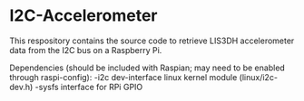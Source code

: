# I2C-Accelerometer
This respository contains the source code to retrieve LIS3DH accelerometer data from the I2C bus on a Raspberry Pi.

Dependencies (should be included with Raspian; may need to be enabled through raspi-config):
-i2c dev-interface linux kernel module (linux/i2c-dev.h)
-sysfs interface for RPi GPIO